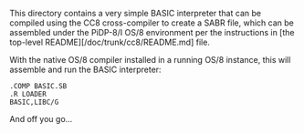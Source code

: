 This directory contains a very simple BASIC interpreter that can be
compiled using the CC8 cross-compiler to create a SABR file, which can
be assembled under the PiDP-8/I OS/8 environment per the instructions in
[the top-level README][/doc/trunk/cc8/README.md] file.

With the native OS/8 compiler installed in a running OS/8 instance, this
will assemble and run the BASIC interpreter:

    .COMP BASIC.SB
    .R LOADER
    BASIC,LIBC/G

And off you go...
